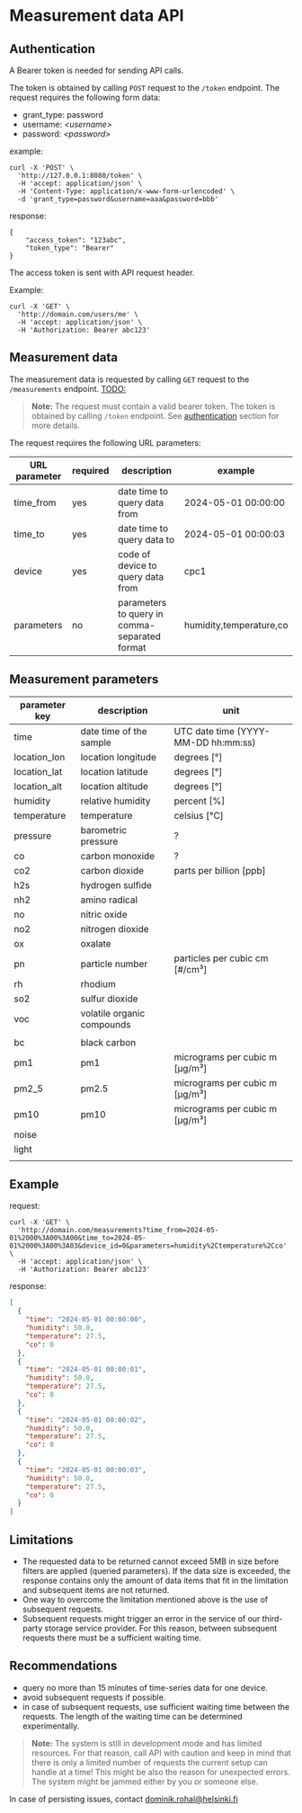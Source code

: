 # Measurement data API
## Authentication
A Bearer token is needed for sending API calls.

The token is obtained by calling `POST` request to the `/token` endpoint.
The request requires the following form data:
- grant_type: password
- username: *_\<username\>_*
- password: *_\<password\>_*

example:
```
curl -X 'POST' \
  'http://127.0.0.1:8080/token' \
  -H 'accept: application/json' \
  -H 'Content-Type: application/x-www-form-urlencoded' \
  -d 'grant_type=password&username=aaa&password=bbb'
```
response:
```
{
    "access_token": "123abc",
    "token_type": "Bearer"
}
```

The access token is sent with API request header. 

Example:
```
curl -X 'GET' \
  'http://domain.com/users/me' \
  -H 'accept: application/json' \
  -H 'Authorization: Bearer abc123'
```

## Measurement data
The measurement data is requested by calling `GET` request to the `/measurements` endpoint. [TODO:](#)

> **Note:** The request must contain a valid bearer token. The token is obtained by calling `/token` endpoint. See [authentication](#authentication) section for more details.

The request requires the following URL parameters:

| URL parameter | required | description                                   | example                 |
|---------------|----------|-----------------------------------------------|-------------------------|
| time_from     | yes      | date time to query data from                  | 2024-05-01 00:00:00     |
| time_to       | yes      | date time to query data to                    | 2024-05-01 00:00:03     |
| device        | yes      | code of device to query data from             | cpc1                    |
| parameters    | no       | parameters to query in comma-separated format | humidity,temperature,co |


## Measurement parameters

| parameter key | description                | unit                                |
|---------------|----------------------------|-------------------------------------|
| time          | date time of the sample    | UTC date time (YYYY-MM-DD hh:mm:ss) |
| location_lon  | location longitude         | degrees \[°]                        |
| location_lat  | location latitude          | degrees \[°]                        |
| location_alt  | location altitude          | degrees \[°]                        |
| humidity      | relative humidity          | percent \[%\]                       |
| temperature   | temperature                | celsius \[°C\]                      |
| pressure      | barometric pressure        | ?                                   |
| co            | carbon monoxide            | ?                                   |
| co2           | carbon dioxide             | parts per billion \[ppb\]           |
| h2s           | hydrogen sulfide           |                                     |
| nh2           | amino radical              |                                     |
| no            | nitric oxide               |                                     |
| no2           | nitrogen dioxide           |                                     |
| ox            | oxalate                    |                                     |
| pn            | particle number            | particles per cubic cm \[#/cm³]     |
| rh            | rhodium                    |                                     |
| so2           | sulfur dioxide             |                                     |
| voc           | volatile organic compounds |                                     |
|               |                            |                                     |
| bc            | black carbon               |                                     |
| pm1           | pm1                        | micrograms per cubic m \[μg/m³]     |
| pm2_5         | pm2.5                      | micrograms per cubic m \[μg/m³]     |
| pm10          | pm10                       | micrograms per cubic m \[μg/m³]     |
| noise         |                            |                                     |
| light         |                            |                                     |
|               |                            |                                     |


## Example

request:
```
curl -X 'GET' \
  'http://domain.com/measurements?time_from=2024-05-01%2000%3A00%3A00&time_to=2024-05-01%2000%3A00%3A03&device_id=0&parameters=humidity%2Ctemperature%2Cco' \
  -H 'accept: application/json' \
  -H 'Authorization: Bearer abc123'
```

response:
```json
[
  {
    "time": "2024-05-01 00:00:00",
    "humidity": 50.0,
    "temperature": 27.5,
    "co": 0
  },
  {
    "time": "2024-05-01 00:00:01",
    "humidity": 50.0,
    "temperature": 27.5,
    "co": 0
  },
  {
    "time": "2024-05-01 00:00:02",
    "humidity": 50.0,
    "temperature": 27.5,
    "co": 0
  },
  {
    "time": "2024-05-01 00:00:03",
    "humidity": 50.0,
    "temperature": 27.5,
    "co": 0
  }
]
```

## Limitations
- The requested data to be returned cannot exceed 5MB in size before filters are applied (queried parameters). If the data size is exceeded, the response contains only the amount of data items that fit in the limitation and subsequent items are not returned.
- One way to overcome the limitation mentioned above is the use of subsequent requests.
- Subsequent requests might trigger an error in the service of our third-party storage service provider. For this reason, between subsequent requests there must be a sufficient waiting time.

## Recommendations
- query no more than 15 minutes of time-series data for one device.
- avoid subsequent requests if possible. 
- in case of subsequent requests, use sufficient waiting time between the requests. The length of the waiting time can be determined experimentally.

> **Note:** The system is still in development mode and has limited resources. For that reason, call API with caution and keep in mind that there is only a limited number of requests the current setup can handle at a time! This might be also the reason for unexpected errors. The system might be jammed either by you or someone else.

In case of persisting issues, contact [dominik.rohal@helsinki.fi](mailto:dominik.rohal@helsinki.fi?subject=[CPC%20vis%20API]%20Issue)
